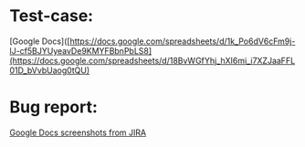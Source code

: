 # Test-case:

[Google Docs]([https://docs.google.com/spreadsheets/d/1k_Po6dV6cFm9j-lJ-cf5BJYUyeavDe9KMYFBbnPbLS8](https://docs.google.com/spreadsheets/d/18BvWGfYhj_hXI6mi_i7XZJaaFFL01D_bVvbUaog0tQU)

# Bug report:

[Google Docs screenshots from JIRA](https://docs.google.com/document/d/1Fe8z0fsESN7dYR-5ilna85SRH90gxgEyn1cBEXqsvOw)
